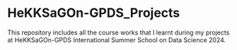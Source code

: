 # HeKKSaGOn-GPDS_Projects
This repository includes all the course works that I learnt during my projects at HeKKSaGOn-GPDS International Summer School on Data Science 2024.
